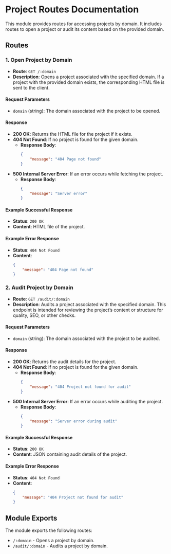 # Project Routes Documentation

This module provides routes for accessing projects by domain. It includes routes to open a project or audit its content based on the provided domain.

## Routes

### 1. Open Project by Domain

- **Route**: `GET /:domain`
- **Description**: Opens a project associated with the specified domain. If a project with the provided domain exists, the corresponding HTML file is sent to the client.

#### Request Parameters
- `domain` (string): The domain associated with the project to be opened.

#### Response
- **200 OK**: Returns the HTML file for the project if it exists.
- **404 Not Found**: If no project is found for the given domain.
  - **Response Body**:
    ```json
    {
        "message": "404 Page not found"
    }
    ```
- **500 Internal Server Error**: If an error occurs while fetching the project.
  - **Response Body**:
    ```json
    {
        "message": "Server error"
    }
    ```

#### Example Successful Response
- **Status**: `200 OK`
- **Content**: HTML file of the project.

#### Example Error Response
- **Status**: `404 Not Found`
- **Content**:
    ```json
    {
        "message": "404 Page not found"
    }
    ```

### 2. Audit Project by Domain

- **Route**: `GET /audit/:domain`
- **Description**: Audits a project associated with the specified domain. This endpoint is intended for reviewing the project’s content or structure for quality, SEO, or other checks.

#### Request Parameters
- `domain` (string): The domain associated with the project to be audited.

#### Response
- **200 OK**: Returns the audit details for the project.
- **404 Not Found**: If no project is found for the given domain.
  - **Response Body**:
    ```json
    {
        "message": "404 Project not found for audit"
    }
    ```
- **500 Internal Server Error**: If an error occurs while auditing the project.
  - **Response Body**:
    ```json
    {
        "message": "Server error during audit"
    }
    ```

#### Example Successful Response
- **Status**: `200 OK`
- **Content**: JSON containing audit details of the project.

#### Example Error Response
- **Status**: `404 Not Found`
- **Content**:
    ```json
    {
        "message": "404 Project not found for audit"
    }
    ```

## Module Exports

The module exports the following routes:
- `/:domain` - Opens a project by domain.
- `/audit/:domain` - Audits a project by domain.
